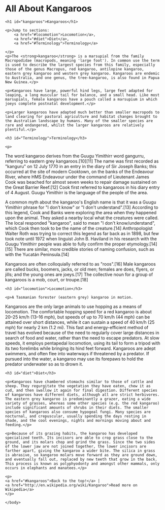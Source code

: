 # All About Kangaroos
<!DOCTYPE html>
<html>
    <head>
        <meta charset="utf-8">
        <title>All About Kangaroos</title>
        <style>
            font-family: cursive;
        </style>
    </head>
    <body>

    <h1 id="kangaroos">Kangaroos</h1>
    
    <p>Jump to sections: 
        <a href="#locomotion">Locomotion</a>,
        <a href="#diet">Diet</a>,
        <a href="#Terminology">Terminology</a>
        
    </p>
    <p>The <strong>kangaroo</strong> is a marsupial from the family Macropodidae (macropods, meaning 'large foot'). In common use the term is used to describe the largest species from this family, especially those of the genus Macropus, red kangaroo, antilopine kangaroo, eastern grey kangaroo and western grey kangaroo. Kangaroos are endemic to Australia, and one genus, the tree-kangaroo, is also found in Papua New Guinea.</p>

    <p>Kangaroos have large, powerful hind legs, large feet adapted for leaping, a long muscular tail for balance, and a small head. Like most marsupials, female kangaroos have a pouch called a marsupium in which joeys complete postnatal development.</p>

    <p>Larger kangaroos have adapted much better than smaller macropods to land clearing for pastoral agriculture and habitat changes brought to the Australian landscape by humans. Many of the smaller species are rare and endangered, whilst the larger kangaroos are relatively plentiful.</p>
    
    <h3 id="Terminology">Terminology</h3>
    
    <p>
The word kangaroo derives from the Guugu Yimithirr word gangurru, referring to eastern grey kangaroos.[10][11] The name was first recorded as "kanguru" on 12 July 1770 in an entry in the diary of Sir Joseph Banks; this occurred at the site of modern Cooktown, on the banks of the Endeavour River, where HMS Endeavour under the command of Lieutenant James Cook was beached for almost seven weeks to repair damage sustained on the Great Barrier Reef.[12] Cook first referred to kangaroos in his diary entry of 4 August. Guugu Yimithirr is the language of the people of the area.

A common myth about the kangaroo's English name is that it was a Guugu Yimithirr phrase for "I don't know" or "I don't understand".[13] According to this legend, Cook and Banks were exploring the area when they happened upon the animal. They asked a nearby local what the creatures were called. The local responded "kangaroo", said to mean "I don't know/understand", which Cook then took to be the name of the creature.[14] Anthropologist Walter Roth was trying to correct this legend as far back as in 1898, but few took note until 1972 when linguist John B. Haviland in his research with the Guugu Yimithirr people was able to fully confirm the proper etymology.[14][15] There are similar, more credible stories of naming confusion, such as with the Yucatán Peninsula.[14]

Kangaroos are often colloquially referred to as "roos".[16] Male kangaroos are called bucks, boomers, jacks, or old men; females are does, flyers, or jills; and the young ones are joeys.[17] The collective noun for a group of kangaroos is a mob, court, or troupe.[18]
 
    <h3 id="locomotion">Locomotion</h3>
    
    <p>A Tasmanian forester (eastern grey) kangaroo in motion.
Kangaroos are the only large animals to use hopping as a means of locomotion. The comfortable hopping speed for a red kangaroo is about 20–25 km/h (13–16 mph), but speeds of up to 70 km/h (44 mph) can be attained over short distances, while it can sustain a speed of 40 km/h (25 mph) for nearly 2 km (1.2 mi). This fast and energy-efficient method of travel has evolved because of the need to regularly cover large distances in search of food and water, rather than the need to escape predators. At slow speeds, it employs pentapedal locomotion, using its tail to form a tripod with its two forelimbs while bringing its hind feet forward. Kangaroos are adept swimmers, and often flee into waterways if threatened by a predator. If pursued into the water, a kangaroo may use its forepaws to hold the predator underwater so as to drown it.</p>

    <h3 id="diet">Diet</h3>
    
    <p>Kangaroos have chambered stomachs similar to those of cattle and sheep. They regurgitate the vegetation they have eaten, chew it as cud, and then swallow it again for final digestion. Different species of kangaroos have different diets, although all are strict herbivores. The eastern grey kangaroo is predominantly a grazer, eating a wide variety of grasses, whereas some other species (e.g. the red kangaroo) include significant amounts of shrubs in their diets. The smaller species of kangaroos also consume hypogeal fungi. Many species are nocturnal, and crepuscular, usually spending the days resting in shade, and the cool evenings, nights and mornings moving about and feeding.</p>

    <p>Because of its grazing habits, the kangaroo has developed specialized teeth. Its incisors are able to crop grass close to the ground, and its molars chop and grind the grass. Since the two sides of the lower jaw are not joined together, the lower incisors are farther apart, giving the kangaroo a wider bite. The silica in grass is abrasive, so kangaroo molars move forward as they are ground down, and eventually fall out, replaced by new teeth that grow in the back. This process is known as polyphyodonty and amongst other mammals, only occurs in elephants and manatees.</p>
    
    <p>
    <a href="#kangaroos">Back to the top!</a> |
    <a href="http://en.wikipedia.org/wiki/Kangaroo">Read more on Wikipedia</a>
    </p>
    
    </body>
</html>
